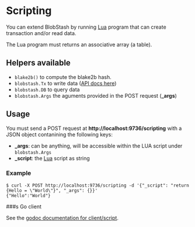 # Scripting

You can extend BlobStash by running [Lua](http://www.lua.org/) program that can create transaction and/or read data.

The Lua program must returns an associative array (a table).

## Helpers available

- ``blake2b()`` to compute the blake2b hash.
- ``blobstash.Tx`` to write data ([API docs here](http://godoc.org/github.com/tsileo/blobstash/client/transaction))
- ``blobstash.DB`` to query data
- ``blobstash.Args`` the aguments provided in the POST request (**_args**)

## Usage

You must send a POST request at **http://localhost:9736/scripting** with a JSON object contanining the following keys:

- **_args**: can be anything, will be accessible within the LUA script under ``blobstash.Args``
- **_script**: the [Lua](http://www.lua.org/) script as string

### Example

```console
$ curl -X POST http://localhost:9736/scripting -d '{"_script": "return {Hello = \"World\"}", "_args": {}}'
{"Hello":"World"}
```

###s Go client

See the [godoc documentation for client/script](http://godoc.org/github.com/tsileo/blobstash/client/script).
